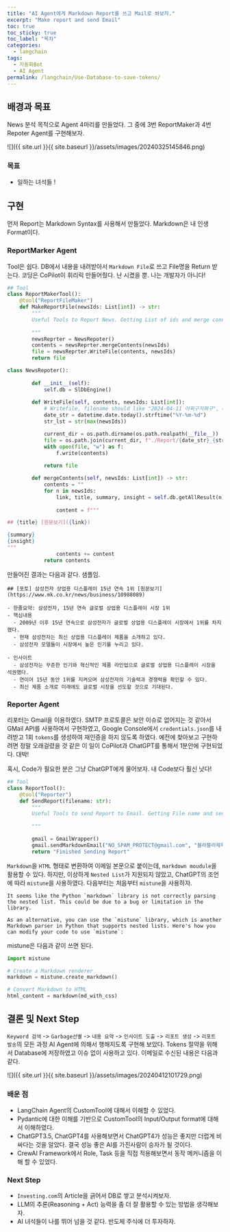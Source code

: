 ```yaml
---
title: "AI Agent에게 Markdown Report를 쓰고 Mail로 쏴보자."
excerpt: "Make report and send Email"
toc: true
toc_sticky: true
toc_label: "목차"
categories:
  - langchain
tags:
  - 자동화Bot
  - AI Agent
permalink: /langchain/Use-Database-to-save-tokens/
---
```


## 배경과 목표

 News 분석 목적으로 Agent 4마리를 만들었다. 그 중에 3번 ReportMaker과 4번 Repoter Agent를 구현해보자.

![]({{ site.url }}{{ site.baseurl }}/assets/images/20240325145846.png)

### 목표

- 일하는 녀석들 !

## 구현

먼저 Report는 Markdown Syntax를 사용해서 만들었다. Markdown은 내 인생 Format이다.

### ReportMarker Agent

Tool은 쉽다. DB에서 내용을 내려받아서 `Markdown File`로 쓰고 File명을 Return 받는다. 코딩은 CoPilot이 휘리릭 만들어줬다. 난 시켰을 뿐. 나는 개발자가 아니다!

```python
## Tool
class ReportMakerTool():
    @tool("ReportFileMaker")
    def MakeReportFile(newsIds: List[int]) -> str:
        """
        Useful Tools to Report News. Getting List of ids and merge conntents and return file name
        
        """
        newsReprter = NewsRepoter()
        contents = newsReprter.mergeContents(newsIds)
        file = newsReprter.WriteFile(contents, newsIds)
        return file

class NewsRepoter():
    
        def __init__(self):
            self.db = SlDbEngine()
    
        def WriteFile(self, contents, newsIds: List[int]):
            # Writefile, filename should like "2024-04-11 어쩌구저쩌구", chagne data to code
            date_str = datetime.date.today().strftime("%Y-%m-%d")
            str_lst = str(max(newsIds))

            current_dir = os.path.dirname(os.path.realpath(__file__))
            file = os.path.join(current_dir, f"./Report/{date_str}_{str_lst}.md")
            with open(file, "w") as f:
                f.write(contents)
            
            return file

        def mergeContents(self, newsIds: List[int]) -> str:
            contents = ""
            for n in newsIds:
                link, title, summary, insight = self.db.getAllResult(n)
    
                content = f"""

## {title} [원문보기]({link})

{summary}
{insight}
"""
                contents += content
            return contents
```

만들어진 결과는 다음과 같다. 샘플임.

```text
## [포토] 삼성전자 상업용 디스플레이 15년 연속 1위 [원문보기](https://www.mk.co.kr/news/business/10988089)

- 한줄요약: 삼성전자, 15년 연속 글로벌 상업용 디스플레이 시장 1위
- 핵심내용
  - 2009년 이후 15년 연속으로 삼성전자가 글로벌 상업용 디스플레이 시장에서 1위를 차지했다.
  - 현재 삼성전자는 최신 상업용 디스플레이 제품을 소개하고 있다.
  - 삼성전자 모델들이 시장에서 높은 인기를 누리고 있다.

- 인사이트
  - 삼성전자는 꾸준한 인기와 혁신적인 제품 라인업으로 글로벌 상업용 디스플레이 시장을 석권했다.
  - 연이어 15년 동안 1위를 지켜오며 삼성전자의 기술력과 경쟁력을 확인할 수 있다.
  - 최신 제품 소개로 미래에도 글로벌 시장을 선도할 것으로 기대된다.
```

### Reporter Agent

리포터는 Gmail을 이용하였다. SMTP 프로토콜은 보안 이슈로 없어지는 것 같아서 GMail API를 사용하여서 구현하였고, Google Console에서 `credentials.json`를 내려받고 1회 `tokens`를 생성하여 재인증을 하지 않도록 하였다. 예전에 찾아보고 구현하려면 정말 오래걸렸을 것 같은 이 일이 CoPilot과 ChatGPT를 통해서 1분안에 구현되었다. 대박!

혹시, Code가 필요한 분은 그냥 ChatGPT에게 물어보자. 내 Code보다 훨신 낫다!

```python
## Tool
class ReportTool():
    @tool("Reporter")
    def SendReport(filename: str):
        """
        Useful Tools to send Report to Email. Getting File name and send it to Email
        
        """

        gmail = GmailWrapper()
        gmail.sendMarkdownEmail("NO_SPAM_PROTECT@gmail.com", "블라블라제목", filename)
        return "Finished Sending Report"
```

`Markdown`을 `HTML` 형태로 변환하여 이메일 본문으로 붙이는데, `markdown moudule`을 활용할 수 있다. 하지만, 이상하게 `Nested List`가 지원되지 않았고, ChatGPT의 조언에 따라 `mistune`을 사용하였다. 다음부터는 처음부터 `mistune`을 사용하자.

```
It seems like the Python `markdown` library is not correctly parsing the nested list. This could be due to a bug or limitation in the library.

As an alternative, you can use the `mistune` library, which is another Markdown parser in Python that supports nested lists. Here's how you can modify your code to use `mistune`:
```

mistune은 다음과 같이 쓰면 된다.

```python
import mistune

# Create a Markdown renderer
markdown = mistune.create_markdown()

# Convert Markdown to HTML
html_content = markdown(md_with_css)
```

## 결론 및 Next Step

`Keyword 검색` -> `Garbage선별` -> `내용 요약` -> `인사이트 도출` -> `리포트 생성` -> `리포트 발송`의 모든 과정 AI Agent에 의해서 행해지도록 구현해 보았다. Tokens 절약을 위해서 Database에 저장하였고 이슈 없이 사용하고 있다. 이메일로 수신된 내용은 다음과 같다.

![]({{ site.url }}{{ site.baseurl }}/assets/images/20240412101729.png)

### 배운 점

- LangChain Agent의 CustomTool에 대해서 이해할 수 있었다.
- Pydantic에 대한 이해를 기반으로 CustomTool의 Input/Output format에 대해서 이해하였다.
- ChatGPT3.5, ChatGPT4를 사용해보면서 ChatGPT4가 성능은 좋지만 더럽게 비싸다는 것을 알았다. 결국 성능 좋은 AI를 가진사람이 승자가 될 것이다.
- CrewAI Framework에서 Role, Task 등을 직접 적용해보면서 동작 메커니즘을 이해 할 수 있었다.

### Next Step

- `Investing.com`의 Article을 긁어서 DB로 쌓고 분석시켜보자.
- LLM의 추론(Reasoning + Act) 능력을 좀 더 잘 활용할 수 있는 방법을 생각해보자.
- AI 녀석들이 나를 뛰어 넘을 것 같다. 반도체 주식에 더 투자하자.

